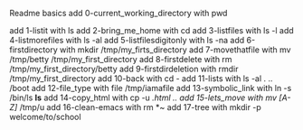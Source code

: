 Readme basics
add 0-current_working_directory with pwd

add 1-listit with ls
add 2-bring_me_home with cd
add 3-listfiles with ls -l
add 4-listmorefiles with ls -al
add 5-listfilesdigitonly with ls -na
add 6-firstdirectory with mkdir /tmp/my_firts_directory
add 7-movethatfile with mv /tmp/betty /tmp/my_first_directory
add 8-firstdelete with rm /tmp/my_first_directory/betty
add 9-firstdirdeletion with rmdir /tmp/my_first_directory
add 10-back with cd -
add 11-lists with ls -al . .. /boot
add 12-file_type with file /tmp/iamafile
add 13-symbolic_link with ln -s /bin/ls __ls__
add 14-copy_html with cp -u *.html ..
add 15-lets_move with mv [A-Z]* /tmp/u
add 16-clean-emacs with rm *~
add 17-tree with mkdir -p welcome/to/school
